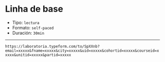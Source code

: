 # Linha de base

- Tipo: `lectura`
- Formato: `self-paced`
- Duración: `30min`

---

`https://laboratoria.typeform.com/to/SpXXnb?email=xxxxx&fname=xxxxx&city=xxxxx&uid=xxxxx&cohortid=xxxxx&courseid=xxxxx&unitid=xxxxx&partid=xxxxx`

